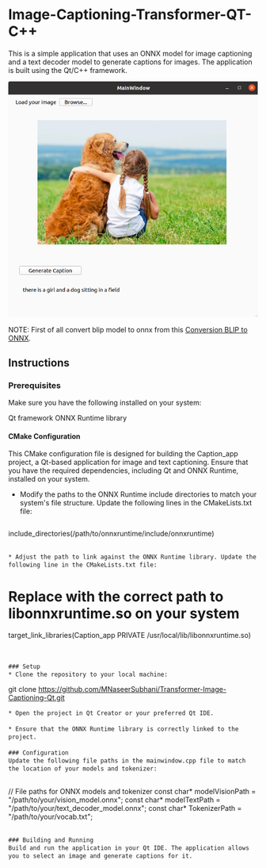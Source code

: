 # Image-Captioning-Transformer-QT-C++
This is a simple application that uses an ONNX model for image captioning and a text decoder model to generate captions for images. The application is built using the Qt/C++ framework.

![Demo Image](assets/demo.png)

NOTE: First of all convert blip model to onnx from this [Conversion BLIP to ONNX](https://github.com/MNaseerSubhani/Blip-Image-Captioning-Large-ONNX).


## Instructions
### Prerequisites
Make sure you have the following installed on your system:

Qt framework
ONNX Runtime library

#### CMake Configuration
This CMake configuration file is designed for building the Caption_app project, a Qt-based application for image and text captioning. Ensure that you have the required dependencies, including Qt and ONNX Runtime, installed on your system.

* Modify the paths to the ONNX Runtime include directories to match your system's file structure. Update the following lines in the CMakeLists.txt file:
  ```

include_directories(/path/to/onnxruntime/include/onnxruntime)

  ```

* Adjust the path to link against the ONNX Runtime library. Update the following line in the CMakeLists.txt file:
```
# Replace with the correct path to libonnxruntime.so on your system
target_link_libraries(Caption_app PRIVATE /usr/local/lib/libonnxruntime.so)

```


### Setup
* Clone the repository to your local machine:

```
git clone https://github.com/MNaseerSubhani/Transformer-Image-Captioning-Qt.git

```
* Open the project in Qt Creator or your preferred Qt IDE.

* Ensure that the ONNX Runtime library is correctly linked to the project.

### Configuration
Update the following file paths in the mainwindow.cpp file to match the location of your models and tokenizer:


```
// File paths for ONNX models and tokenizer
const char* modelVisionPath = "/path/to/your/vision_model.onnx";
const char* modelTextPath = "/path/to/your/text_decoder_model.onnx";
const char* TokenizerPath = "/path/to/your/vocab.txt";

```

### Building and Running
Build and run the application in your Qt IDE. The application allows you to select an image and generate captions for it.
